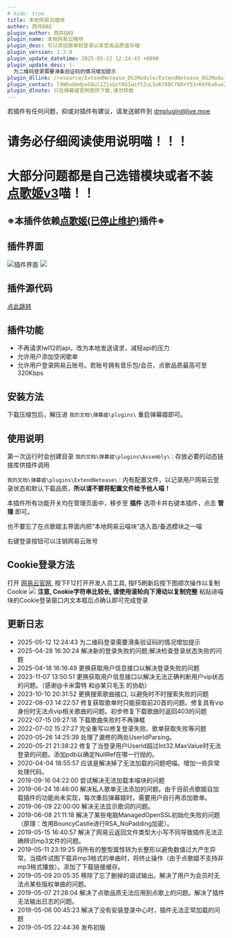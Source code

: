 ```yaml
---
# hide: true
title: 本地网易云喵块
auther: 西井QAQ
plugin_author: 西井QAQ
plugin_name: 本地网易云喵块
plugin_desc: 可以添加歌单和登录以享受高品质音乐喵
plugin_version: 1.2.8
plugin_update_datetime: 2025-05-12 ‏‎12:24:43 +0800
plugin_update_desc: |-
  为二维码登录需要滑条验证码的情况增加提示
plugin_dllink: /resource/ExtendNetease_DGJModule/ExtendNetease_DGJModule.zip
plugin_contact: l9WbuUmdpxGQul2Z1xGctRGIwiY52uL5uKY6BCY6R+Y53+K6YKa6ueZ6Eq552uL5S+o5syp5
plugin_dlnote: 只在弹幕姬官网提供下载,请勿转载
---
```


若插件有任何问题，抑或对插件有建议，请发送邮件到 dmplugin@live.moe

# **请务必仔细阅读使用说明喵！！！**
# **大部分问题都是自己选错模块或者不装[点歌姬v3](https://static.dream.day/dmPlugins/DGJv3.zip)喵！！**
## **※本插件依赖[点歌姬(已停止维护)](https://static.dream.day/dmPlugins/DGJv3.zip)插件※**

插件界面
---
<img class="shadow" src="https://www.danmuji.org/resource/ExtendNetease_DGJModule/preview.png" alt="插件界面"/>
<img class="shadow" src="https://www.danmuji.org/resource/ExtendNetease_DGJModule/preview2.png"/>

插件源代码
---
[点此跳转](https://github.com/Executor-Cheng/ExtendNetease_DGJModule)

插件功能
---
- 不再请求lwl12的api，改为本地发送请求，减轻api的压力
- 允许用户添加空闲歌单
- 允许用户登录网易云账号。若账号拥有音乐包/会员，点歌品质最高可至320Kbps

安装方法
---
下载压缩包后，解压进 `我的文档\弹幕姬\plugins\` 重启弹幕姬即可。

使用说明
---

第一次运行时会创建目录 `我的文档\弹幕姬\plugins\Assembly\` : 存放必要的动态链接库供插件调用

`我的文档\弹幕姬\plugins\ExtendNetease\` : 内有配置文件，以记录用户网易云登录状态和默认下载品质，**所以请不要将配置文件给予他人喵！**

本插件所有功能开关均在管理页面中，移步至 **插件** 选项卡并右键本插件，点击 **管理** 即可。

也不要忘了在点歌姬主界面内把“本地网易云喵块”选入首/备选模块之一喵

右键登录按钮可以注销网易云账号

Cookie登录方法
---
打开 [网易云官网](https://music.163.com/), 按下F12打开开发人员工具, 按F5刷新后按下图顺次操作以复制 Cookie
<img class="shadow" src="https://www.danmuji.org/resource/ExtendNetease_DGJModule/fk163.png"/>
**注意, Cookie字符串比较长, 请使用滚轮向下滑动以复制完整**
粘贴进喵块的Cookie登录窗口内文本框后点确认即可完成登录

更新日志
---
- 2025-05-12 ‏‎12:24:43 为二维码登录需要滑条验证码的情况增加提示
- 2025-04-28 ‏‎16:30:24 解决新的登录失败的问题;解决检查登录状态失败的问题
- 2025-04-18 ‏‎16:16:49 更换获取用户信息接口以解决登录失败的问题
- 2023-11-07 13:50:51 更换获取用户信息接口以解决无法正确判断用户vip状态的问题。（感谢@卡米雷特 和@某只毛玉 的协助）
- 2023-10-10 20:31:52 更换搜索歌曲接口, 以避免时不时搜索失败的问题
- 2022-08-03 14:22:57 修复获取歌单时只能获取前20首的问题。修复具有vip身份时无法点vip相关歌曲的问题。初步修复下载歌曲时返回403的问题
- 2022-07-15 09:27:18 下载歌曲失败时不再弹框
- 2022-07-02 15:27:27 完全重写以修复登录失败、歌单获取失败等问题
- 2020-05-26 14:25:39 处理了漏修的两处UserIdParsing。
- 2020-05-21 21:38:22 修复了当登录用户UserId超过Int32.MaxValue时无法登录的问题。添加pdb以确定NullRef在哪一行抛的。
- 2020-04-04 18:55:57 应该是解决掉了无法加载的问题吧喵。增加一些异常处理代码。
- 2019-09-16 04:22:00 尝试解决无法加载本喵块的问题
- 2019-06-24 18:46:00 解决私人歌单无法添加的问题。由于目前点歌姬自加载插件的功能尚未实现，每次重启弹幕姬时，需要用户自行再添加歌单。
- 2019-06-09 22:00:00 解决无法显示歌词的问题。
- 2019-06-08 21:11:18 解决了某些电脑ManagedOpenSSL初始化失败的问题（原理：改用BouncyCastle进行RSA_NoPadding加密）。
- 2019-05-15 16:40:57 解决了网易云返回文件类型大小写不同导致插件无法正确辨识mp3文件的问题。
- 2019-05-11 23:19:25 将所有的整型属性转为长整形以避免数值过大产生异常。当插件试图下载非mp3格式的单曲时，将终止操作（由于点歌姬不支持非mp3格式播放）。添加了下载链接缓存。
- 2019-05-09 20:05:35 移除了忘了删掉的调试输出。解决了用户为会员时无法点某些版权单曲的问题。
- 2019-05-07 21:28:04 解决了点歌品质无法应用到点歌上的问题。解决了插件无法输出日志的问题。
- 2019-05-06 00:45:23 解决了没有安装登录中心时，插件无法正常加载的问题
- 2019-05-05 22:44:36 发布初版